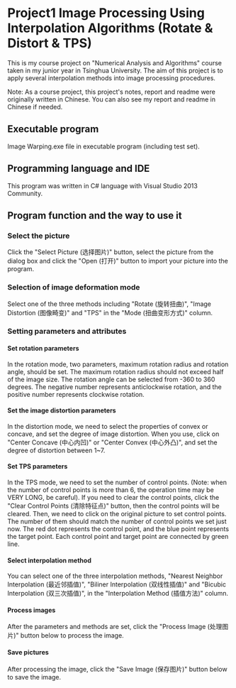 # Project1 Image Processing Using Interpolation Algorithms (Rotate & Distort & TPS)
This is my course project on "Numerical Analysis and Algorithms" course taken in my junior year in Tsinghua University. The aim of this project is to apply several interpolation methods into image processing procedures.

Note: As a course project, this project's notes, report and readme were originally written in Chinese. You can also see my report and readme in Chinese if needed.

## Executable program
Image Warping.exe file in executable program (including test set).

## Programming language and IDE
This program was written in C# language with Visual Studio 2013 Community.

## Program function and the way to use it
### Select the picture
Click the "Select Picture (选择图片)" button, select the picture from the dialog box and click the "Open (打开)" button to import your picture into the program.
### Selection of image deformation mode
Select one of the three methods including "Rotate (旋转扭曲)", "Image Distortion (图像畸变)" and "TPS" in the "Mode (扭曲变形方式)" column.
### Setting parameters and attributes
#### Set rotation parameters
In the rotation mode, two parameters, maximum rotation radius and rotation angle, should be set. The maximum rotation radius should not exceed half of the image size. The rotation angle can be selected from -360 to 360 degrees. The negative number represents anticlockwise rotation, and the positive number represents clockwise rotation.
#### Set the image distortion parameters
In the distortion mode, we need to select the properties of convex or concave, and set the degree of image distortion. When you use, click on "Center Concave (中心内凹)" or "Center Convex (中心外凸)", and set the degree of distortion between 1~7.
#### Set TPS parameters
In the TPS mode, we need to set the number of control points. (Note: when the number of control points is more than 6, the operation time may be VERY LONG, be careful). If you need to clear the control points, click the "Clear Control Points (清除特征点)" button, then the control points will be cleared.
Then, we need to click on the original picture to set control points. The number of them should match the number of control points we set just now. The red dot represents the control point, and the blue point represents the target point. Each control point and target point are connected by green line.
#### Select interpolation method
You can select one of the three interpolation methods, "Nearest Neighbor Interpolation (最近邻插值)", "Biliner Interpolation (双线性插值)" and "Bicubic Interpolation (双三次插值)", in the "Interpolation Method (插值方法)" column.
#### Process images
After the parameters and methods are set, click the "Process Image (处理图片)" button below to process the image.
#### Save pictures
After processing the image, click the "Save Image (保存图片)" button below to save the image.
